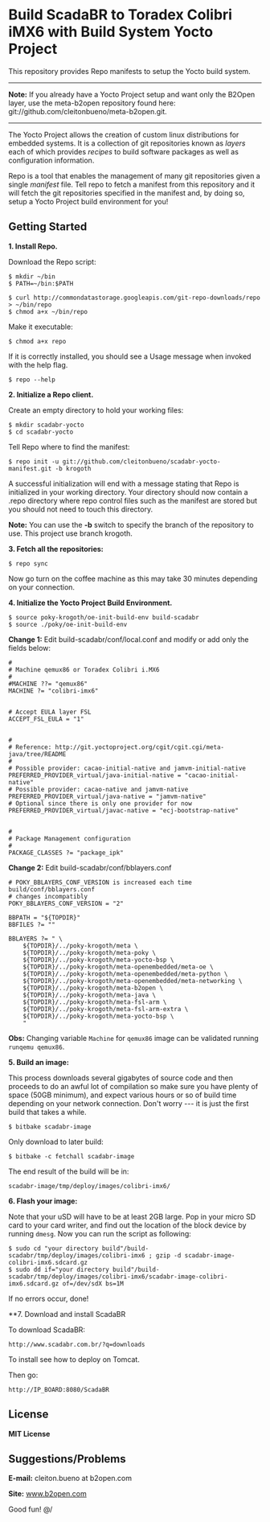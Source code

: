 Build ScadaBR to Toradex Colibri iMX6 with Build System Yocto Project
=============================================
This repository provides Repo manifests to setup the Yocto build system.

***
**Note:**
If you already have a Yocto Project setup and want only the B2Open layer, 
use the meta-b2open repository found here: 
git://github.com/cleitonbueno/meta-b2open.git.
***

The Yocto Project allows the creation of custom linux distributions for embedded
systems.  It is a collection of git repositories known as *layers* each of which 
provides *recipes* to build software packages as well as configuration information.

Repo is a tool that enables the management of many git repositories given a 
single *manifest* file.  Tell repo to fetch a manifest from this repository and
it will fetch the git repositories specified in the manifest and, by doing so,
setup a Yocto Project build environment for you!

Getting Started
---------------
**1.  Install Repo.**

Download the Repo script:

    $ mkdir ~/bin
    $ PATH=~/bin:$PATH

    $ curl http://commondatastorage.googleapis.com/git-repo-downloads/repo > ~/bin/repo
    $ chmod a+x ~/bin/repo

Make it executable:

    $ chmod a+x repo


If it is correctly installed, you should see a Usage message when invoked
with the help flag.

    $ repo --help

**2.  Initialize a Repo client.**

Create an empty directory to hold your working files:

    $ mkdir scadabr-yocto
    $ cd scadabr-yocto

Tell Repo where to find the manifest:

    $ repo init -u git://github.com/cleitonbueno/scadabr-yocto-manifest.git -b krogoth

A successful initialization will end with a message stating that Repo is
initialized in your working directory. Your directory should now
contain a .repo directory where repo control files such as the manifest are
stored but you should not need to touch this directory.

**Note:**
You can use the **-b** switch to specify the branch of the repository
to use.  This project use branch krogoth.


**3.  Fetch all the repositories:**

    $ repo sync

Now go turn on the coffee machine as this may take 30 minutes depending on
your connection.

**4.  Initialize the Yocto Project Build Environment.**

    $ source poky-krogoth/oe-init-build-env build-scadabr  
    $ source ./poky/oe-init-build-env

**Change 1:**
Edit build-scadabr/conf/local.conf and modify or add only the fields below:


    #
    # Machine qemux86 or Toradex Colibri i.MX6
    #
    #MACHINE ??= "qemux86"
    MACHINE ?= "colibri-imx6"


    # Accept EULA layer FSL 
    ACCEPT_FSL_EULA = "1"


    #
    # Reference: http://git.yoctoproject.org/cgit/cgit.cgi/meta-java/tree/README
    #
    # Possible provider: cacao-initial-native and jamvm-initial-native
    PREFERRED_PROVIDER_virtual/java-initial-native = "cacao-initial-native"
    # Possible provider: cacao-native and jamvm-native
    PREFERRED_PROVIDER_virtual/java-native = "jamvm-native"
    # Optional since there is only one provider for now
    PREFERRED_PROVIDER_virtual/javac-native = "ecj-bootstrap-native"


    #
    # Package Management configuration
    #
    PACKAGE_CLASSES ?= "package_ipk"



**Change 2:**
Edit build-scadabr/conf/bblayers.conf

    # POKY_BBLAYERS_CONF_VERSION is increased each time build/conf/bblayers.conf
    # changes incompatibly
    POKY_BBLAYERS_CONF_VERSION = "2"

    BBPATH = "${TOPDIR}"
    BBFILES ?= ""

    BBLAYERS ?= " \
        ${TOPDIR}/../poky-krogoth/meta \
        ${TOPDIR}/../poky-krogoth/meta-poky \
        ${TOPDIR}/../poky-krogoth/meta-yocto-bsp \
        ${TOPDIR}/../poky-krogoth/meta-openembedded/meta-oe \
        ${TOPDIR}/../poky-krogoth/meta-openembedded/meta-python \
        ${TOPDIR}/../poky-krogoth/meta-openembedded/meta-networking \
        ${TOPDIR}/../poky-krogoth/meta-b2open \
        ${TOPDIR}/../poky-krogoth/meta-java \
        ${TOPDIR}/../poky-krogoth/meta-fsl-arm \
        ${TOPDIR}/../poky-krogoth/meta-fsl-arm-extra \
        ${TOPDIR}/../poky-krogoth/meta-yocto-bsp \
        "

**Obs:**
Changing variable `Machine` for `qemux86` image can be validated running `runqemu qemux86`.


**5.  Build an image:**

This process downloads several gigabytes of source code and then proceeds to
do an awful lot of compilation so make sure you have plenty of space (50GB minimum), 
and expect various hours or so of build time depending on your network connection.
Don't worry --- it is just the first build that takes a while.

    $ bitbake scadabr-image

Only download to later build:

    $ bitbake -c fetchall scadabr-image

The end result of the build will be in:
    
    scadabr-image/tmp/deploy/images/colibri-imx6/


**6. Flash your image:**

Note that your uSD will have to be at least 2GB large. Pop in your micro SD card to your card writer, and find out the location of
the block device by running `dmesg`. Now you can run the script as following:

    $ sudo cd "your directory build"/build-scadabr/tmp/deploy/images/colibri-imx6 ; gzip -d scadabr-image-colibri-imx6.sdcard.gz
    $ sudo dd if="your directory build"/build-scadabr/tmp/deploy/images/colibri-imx6/scadabr-image-colibri-imx6.sdcard.gz of=/dev/sdX bs=1M

If no errors occur, done!


**7. Download and install ScadaBR

To download ScadaBR:
    
    http://www.scadabr.com.br/?q=downloads


To install see how to deploy on Tomcat.


Then go:

    http://IP_BOARD:8080/ScadaBR


License
-------------------

**MIT License**


Suggestions/Problems
-------------------
**E-mail:** cleiton.bueno at b2open.com

**Site:**   www.b2open.com

Good fun! \@/

